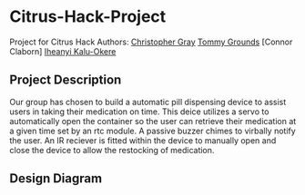 # Citrus-Hack-Project
Project for Citrus Hack
Authors: [Christopher Gray](https://github.com/graycj42) [Tommy Grounds](https://github.com/PuttyXD) [Connor Claborn] [Iheanyi Kalu-Okere](https://github.com/Ikkoding)
## Project Description
Our group has chosen to build a automatic pill dispensing device to assist users in taking their medication on time. This deice utilizes a servo to automatically open the container so the user can retrieve their medication at a given time set by an rtc module. A passive buzzer chimes to virbally notify the user. An IR reciever is fitted within the device to manually open and close the device to allow the restocking of medication.
  
## Design Diagram

